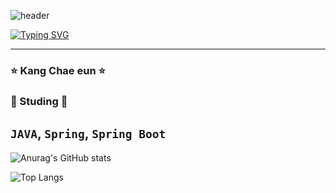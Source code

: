 ![header](https://capsule-render.vercel.app/api?type=waving&height=300&section=header&text=Kang+Chae+Eun&fontSize=30&thema=ambient_gradient)

[![Typing SVG](https://readme-typing-svg.demolab.com?font=Handjet&weight=500&size=30&pause=1000&color=0FAAFFD8&center=true&lines=Welcome+to+aprnal's+GitHub)](https://git.io/typing-svg)

---
### ⭐ Kang Chae eun ⭐


### 🌰 Studing 🌰
`JAVA`, `Spring`, `Spring Boot`
---

![Anurag's GitHub stats](https://github-readme-stats.vercel.app/api?username=aprnal&show_icons=true&theme=radical)



![Top Langs](https://github-readme-stats.vercel.app/api/top-langs/?username=aprnal&layout=compact)
